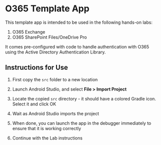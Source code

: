 O365 Template App
=================

This template app is intended to be used in the following hands-on labs:

01. O365 Exchange
02. O365 SharePoint Files/OneDrive Pro

It comes pre-configured with code to handle authentication with O365 using
the Active Directory Authentication Library.


## Instructions for Use

01. First copy the `src` folder to a new location

02. Launch Android Studio, and select **File > Import Project**

03. Locate the copied `src` directory - it should have a colored Gradle icon.
    Select it and click OK

04. Wait as Android Studio imports the project

05. When done, you can launch the app in the debugger immediately to ensure 
    that it is working correctly

06. Continue with the Lab instructions